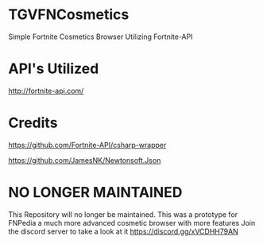 # TGVFNCosmetics
Simple Fortnite Cosmetics Browser Utilizing Fortnite-API 

# API's Utilized
http://fortnite-api.com/

# Credits

https://github.com/Fortnite-API/csharp-wrapper

https://github.com/JamesNK/Newtonsoft.Json

# NO LONGER MAINTAINED

This Repository will no longer be maintained.
This was a prototype for FNPedia a much more advanced cosmetic browser with more features
Join the discord server to take a look at it
https://discord.gg/xVCDHH79AN

